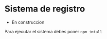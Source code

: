 <h1>Sistema de registro</h1>

- En construccion

Para ejecutar el sistema debes poner 
```npm intall```
